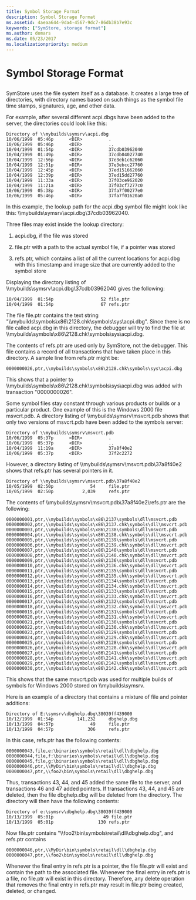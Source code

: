 ```yaml
---
title: Symbol Storage Format
description: Symbol Storage Format
ms.assetid: 4aeaa644-9da4-4567-9dc7-86db38b7e93c
keywords: ["SymStore, storage format"]
ms.author: domars
ms.date: 05/23/2017
ms.localizationpriority: medium
---
```


# Symbol Storage Format


## <span id="ddk_symbol_files_overview_dbg"></span><span id="DDK_SYMBOL_FILES_OVERVIEW_DBG"></span>


SymStore uses the file system itself as a database. It creates a large tree of directories, with directory names based on such things as the symbol file time stamps, signatures, age, and other data.

For example, after several different acpi.dbgs have been added to the server, the directories could look like this:

```
Directory of \\mybuilds\symsrv\acpi.dbg
10/06/1999  05:46p      <DIR>          .
10/06/1999  05:46p      <DIR>          ..
10/04/1999  01:54p      <DIR>          37cdb03962040
10/04/1999  01:49p      <DIR>          37cdb04027740
10/04/1999  12:56p      <DIR>          37e3eb1c62060
10/04/1999  12:51p      <DIR>          37e3ebcc27760
10/04/1999  12:45p      <DIR>          37ed151662060
10/04/1999  12:39p      <DIR>          37ed15dd27760
10/04/1999  11:33a      <DIR>          37f03ce962020
10/04/1999  11:21a      <DIR>          37f03cf7277c0
10/06/1999  05:38p      <DIR>          37fa7f00277e0
10/06/1999  05:46p      <DIR>          37fa7f01620a0
```

In this example, the lookup path for the acpi.dbg symbol file might look like this: \\\\mybuilds\\symsrv\\acpi.dbg\\37cdb03962040.

Three files may exist inside the lookup directory:

1.  acpi.dbg, if the file was stored

2.  file.ptr with a path to the actual symbol file, if a pointer was stored

3.  refs.ptr, which contains a list of all the current locations for acpi.dbg with this timestamp and image size that are currently added to the symbol store

Displaying the directory listing of \\\\mybuilds\\symsrv\\acpi.dbg\\37cdb03962040 gives the following:

```
10/04/1999  01:54p                  52 file.ptr
10/04/1999  01:54p                  67 refs.ptr
```

The file file.ptr contains the text string "\\\\mybuilds\\symbols\\x86\\2128.chk\\symbols\\sys\\acpi.dbg". Since there is no file called acpi.dbg in this directory, the debugger will try to find the file at \\\\mybuilds\\symbols\\x86\\2128.chk\\symbols\\sys\\acpi.dbg.

The contents of refs.ptr are used only by SymStore, not the debugger. This file contains a record of all transactions that have taken place in this directory. A sample line from refs.ptr might be:

```
0000000026,ptr,\\mybuilds\symbols\x86\2128.chk\symbols\sys\acpi.dbg
```

This shows that a pointer to \\\\mybuilds\\symbols\\x86\\2128.chk\\symbols\\sys\\acpi.dbg was added with transaction "0000000026".

Some symbol files stay constant through various products or builds or a particular product. One example of this is the Windows 2000 file msvcrt.pdb. A directory listing of \\\\mybuilds\\symsrv\\msvcrt.pdb shows that only two versions of msvcrt.pdb have been added to the symbols server:

```
Directory of \\mybuilds\symsrv\msvcrt.pdb
10/06/1999  05:37p      <DIR>          .
10/06/1999  05:37p      <DIR>          ..
10/04/1999  11:19a      <DIR>          37a8f40e2
10/06/1999  05:37p      <DIR>          37f2c2272
```

However, a directory listing of \\\\mybuilds\\symsrv\\msvcrt.pdb\\37a8f40e2 shows that refs.ptr has several pointers in it.

```
Directory of \\mybuilds\symsrv\msvcrt.pdb\37a8f40e2
10/05/1999  02:50p              54     file.ptr
10/05/1999  02:50p           2,039     refs.ptr
```

The contents of \\\\mybuilds\\symsrv\\msvcrt.pdb\\37a8f40e2\\refs.ptr are the following:

```
0000000001,ptr,\\mybuilds\symbols\x86\2137\symbols\dll\msvcrt.pdb
0000000002,ptr,\\mybuilds\symbols\x86\2137.chk\symbols\dll\msvcrt.pdb
0000000003,ptr,\\mybuilds\symbols\x86\2138\symbols\dll\msvcrt.pdb
0000000004,ptr,\\mybuilds\symbols\x86\2138.chk\symbols\dll\msvcrt.pdb
0000000005,ptr,\\mybuilds\symbols\x86\2139\symbols\dll\msvcrt.pdb
0000000006,ptr,\\mybuilds\symbols\x86\2139.chk\symbols\dll\msvcrt.pdb
0000000007,ptr,\\mybuilds\symbols\x86\2140\symbols\dll\msvcrt.pdb
0000000008,ptr,\\mybuilds\symbols\x86\2140.chk\symbols\dll\msvcrt.pdb
0000000009,ptr,\\mybuilds\symbols\x86\2136\symbols\dll\msvcrt.pdb
0000000010,ptr,\\mybuilds\symbols\x86\2136.chk\symbols\dll\msvcrt.pdb
0000000011,ptr,\\mybuilds\symbols\x86\2135\symbols\dll\msvcrt.pdb
0000000012,ptr,\\mybuilds\symbols\x86\2135.chk\symbols\dll\msvcrt.pdb
0000000013,ptr,\\mybuilds\symbols\x86\2134\symbols\dll\msvcrt.pdb
0000000014,ptr,\\mybuilds\symbols\x86\2134.chk\symbols\dll\msvcrt.pdb
0000000015,ptr,\\mybuilds\symbols\x86\2133\symbols\dll\msvcrt.pdb
0000000016,ptr,\\mybuilds\symbols\x86\2133.chk\symbols\dll\msvcrt.pdb
0000000017,ptr,\\mybuilds\symbols\x86\2132\symbols\dll\msvcrt.pdb
0000000018,ptr,\\mybuilds\symbols\x86\2132.chk\symbols\dll\msvcrt.pdb
0000000019,ptr,\\mybuilds\symbols\x86\2131\symbols\dll\msvcrt.pdb
0000000020,ptr,\\mybuilds\symbols\x86\2131.chk\symbols\dll\msvcrt.pdb
0000000021,ptr,\\mybuilds\symbols\x86\2130\symbols\dll\msvcrt.pdb
0000000022,ptr,\\mybuilds\symbols\x86\2130.chk\symbols\dll\msvcrt.pdb
0000000023,ptr,\\mybuilds\symbols\x86\2129\symbols\dll\msvcrt.pdb
0000000024,ptr,\\mybuilds\symbols\x86\2129.chk\symbols\dll\msvcrt.pdb
0000000025,ptr,\\mybuilds\symbols\x86\2128\symbols\dll\msvcrt.pdb
0000000026,ptr,\\mybuilds\symbols\x86\2128.chk\symbols\dll\msvcrt.pdb
0000000027,ptr,\\mybuilds\symbols\x86\2141\symbols\dll\msvcrt.pdb
0000000028,ptr,\\mybuilds\symbols\x86\2141.chk\symbols\dll\msvcrt.pdb
0000000029,ptr,\\mybuilds\symbols\x86\2142\symbols\dll\msvcrt.pdb
0000000030,ptr,\\mybuilds\symbols\x86\2142.chk\symbols\dll\msvcrt.pdb
```

This shows that the same msvcrt.pdb was used for multiple builds of symbols for Windows 2000 stored on \\\\mybuilds\\symsrv.

Here is an example of a directory that contains a mixture of file and pointer additions:

```
Directory of E:\symsrv\dbghelp.dbg\38039ff439000
10/12/1999  01:54p         141,232     dbghelp.dbg
10/13/1999  04:57p              49     file.ptr
10/13/1999  04:57p             306     refs.ptr
```

In this case, refs.ptr has the following contents:

```
0000000043,file,e:\binaries\symbols\retail\dll\dbghelp.dbg
0000000044,file,f:\binaries\symbols\retail\dll\dbghelp.dbg
0000000045,file,g:\binaries\symbols\retail\dll\dbghelp.dbg
0000000046,ptr,\\MyDir\bin\symbols\retail\dll\dbghelp.dbg
0000000047,ptr,\\foo2\bin\symbols\retail\dll\dbghelp.dbg
```

Thus, transactions 43, 44, and 45 added the same file to the server, and transactions 46 and 47 added pointers. If transactions 43, 44, and 45 are deleted, then the file dbghelp.dbg will be deleted from the directory. The directory will then have the following contents:

```
Directory of e:\symsrv\dbghelp.dbg\38039ff439000
10/13/1999  05:01p                   49 file.ptr
10/13/1999  05:01p                 130 refs.ptr
```

Now file.ptr contains "\\\\foo2\\bin\\symbols\\retail\\dll\\dbghelp.dbg", and refs.ptr contains

```
0000000046,ptr,\\MyDir\bin\symbols\retail\dll\dbghelp.dbg
0000000047,ptr,\\foo2\bin\symbols\retail\dll\dbghelp.dbg
```

Whenever the final entry in refs.ptr is a pointer, the file file.ptr will exist and contain the path to the associated file. Whenever the final entry in refs.ptr is a file, no file.ptr will exist in this directory. Therefore, any delete operation that removes the final entry in refs.ptr may result in file.ptr being created, deleted, or changed.

 

 





